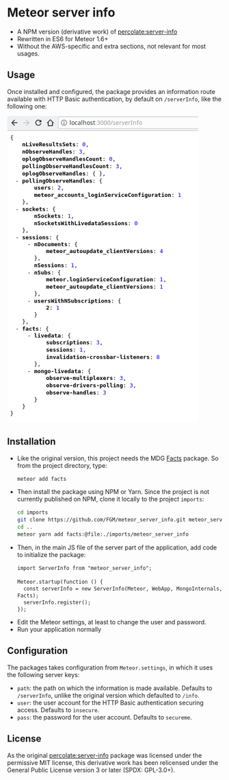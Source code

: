 # Meteor server info

- A NPM version (derivative work) of [percolate:server-info]
- Rewritten in ES6 for Meteor 1.6+
- Without the AWS-specific and extra sections, not relevant for most usages.


## Usage

Once installed and configured, the package provides an information route 
available with HTTP Basic authentication, by default on `/serverInfo`, like the
following one:

![screenshot]


## Installation

- Like the original version, this project needs the MDG [Facts] package. So from the
project directory, type:
  ```bash
  meteor add facts
  ```
- Then install the package using NPM or Yarn. Since the project is not currently
  published on NPM, clone it locally to the project `imports`:
  ```bash
  cd imports
  git clone https://github.com/FGM/meteor_server_info.git meteor_server_info
  cd .. 
  meteor yarn add facts:@file:./imports/meteor_server_info
  ```
- Then, in the main JS file of the server part of the application, add code to
  initialize the package: 
    ```ecmascript 6
    import ServerInfo from "meteor_server_info";
    
    Meteor.startup(function () {
      const serverInfo = new ServerInfo(Meteor, WebApp, MongoInternals, Facts);
      serverInfo.register();
    });
    ```
- Edit the Meteor settings, at least to change the user and password.
- Run your application normally

## Configuration

The packages takes configuration from `Meteor.settings`, in which it uses the
following server keys:

- `path`: the path on which the information is made available. Defaults to 
  `/serverInfo`, unlike the original version which defaulted to `/info`.
- `user`: the user account for the HTTP Basic authentication securing access.
  Defaults to `insecure`.
- `pass`: the password for the user account. Defaults to `secureme`.

[percolate:server-info]: https://atmospherejs.com/percolate/server-info
[Facts]: https://atmospherejs.com/meteor/facts
[screenshot]: screenshot-todos.png


## License

As the original [percolate:server-info] package was licensed under the 
permissive MIT license, this derivative work has been relicensed under the
General Public License version 3 or later (SPDX: GPL-3.0+).  
